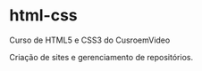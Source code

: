 # html-css
 Curso de HTML5 e CSS3 do CusroemVideo

 Criação de sites e gerenciamento de repositórios.
